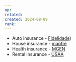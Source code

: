 ```yaml
---
up: 
related: 
created: 2024-08-09
rank:
---
```


 - Auto insurance - [Fidelidade](https://www.fidelidade.pt/))
 - House insurance - [mapfre](https://www.mapfre.com/en/) 
 - Health insurance - [MGEN](http://my.mgen.pt/)
 - Rental insurance - [USAA](http://www.usaa.com/) 